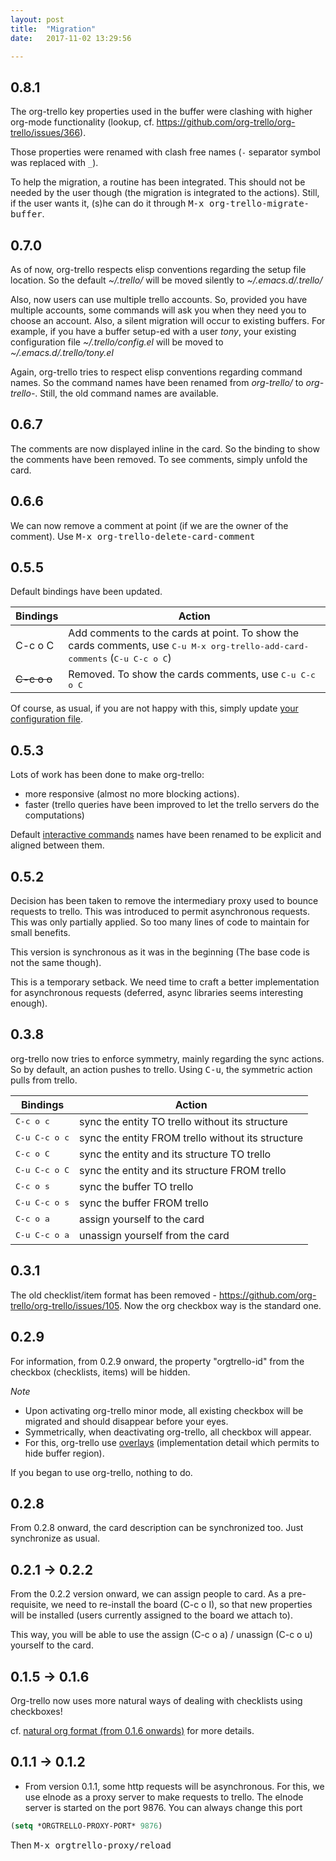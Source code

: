 ```yaml
---
layout: post
title:  "Migration"
date:   2017-11-02 13:29:56

---
```


## 0.8.1

The org-trello key properties used in the buffer were clashing with
higher org-mode functionality (lookup,
cf. https://github.com/org-trello/org-trello/issues/366).

Those properties were renamed with clash free names (`-` separator
symbol was replaced with `_`).

To help the migration, a routine has been integrated.  This should not
be needed by the user though (the migration is integrated to the
actions).  Still, if the user wants it, (s)he can do it through
<kbd>M-x org-trello-migrate-buffer</kbd>.

## 0.7.0

As of now, org-trello respects elisp conventions regarding the setup file location.
So the default *~/.trello/* will be moved silently to *~/.emacs.d/.trello/*

Also, now users can use multiple trello accounts.
So, provided you have multiple accounts, some commands will ask you when they
need you to choose an account.
Also, a silent migration will occur to existing buffers.
For example, if you have a buffer setup-ed with a user *tony*, your existing
configuration file *~/.trello/config.el* will be moved to
*~/.emacs.d/.trello/tony.el*

Again, org-trello tries to respect elisp conventions regarding command names.
So the command names have been renamed from *org-trello/* to *org-trello-*.
Still, the old command names are available.

## 0.6.7

The comments are now displayed inline in the card.
So the binding to show the comments have been removed.
To see comments, simply unfold the card.

## 0.6.6

We can now remove a comment at point (if we are the owner of the comment).
Use <kbd>M-x org-trello-delete-card-comment</kbd>

## 0.5.5

Default bindings have been updated.

| Bindings                 | Action                                                                                                                                       |
|--------------------------|----------------------------------------------------------------------------------------------------------------------------------------------|
| C-c o C                  | Add comments to the cards at point. To show the cards comments, use <kbd>C-u M-x org-trello-add-card-comments</kbd> (<kbd>C-u C-c o C</kbd>) |
| <strike>C-c o o</strike> | Removed. To show the cards comments, use <kbd>C-u C-c o C</kbd>                                                                              |

Of course, as usual, if you are not happy with this, simply update [your configuration file](https://org-trello.github.io/bindings.html#bindings-override).

## 0.5.3

Lots of work has been done to make org-trello:
- more responsive (almost no more blocking actions).
- faster (trello queries have been improved to let the trello servers do the computations)

Default [interactive commands](http://org-trello.github.io/bindings.html#keybindings) names have been renamed to be explicit and aligned between them.

## 0.5.2

Decision has been taken to remove the intermediary proxy used to bounce requests to trello.
This was introduced to permit asynchronous requests.
This was only partially applied.
So too many lines of code to maintain for small benefits.

This version is synchronous as it was in the beginning (The base code is not the same though).

This is a temporary setback.
We need time to craft a better implementation for asynchronous requests (deferred, async libraries seems interesting enough).

## 0.3.8

org-trello now tries to enforce symmetry, mainly regarding the sync actions.
So by default, an action pushes to trello. Using <kbd>C-u</kbd>, the symmetric action pulls from trello.

| Bindings               | Action                                            |
|------------------------|---------------------------------------------------|
| <kbd>C-c o c</kbd>     | sync the entity TO trello without its structure   |
| <kbd>C-u C-c o c</kbd> | sync the entity FROM trello without its structure |
| <kbd>C-c o C</kbd>     | sync the entity and its structure TO trello       |
| <kbd>C-u C-c o C</kbd> | sync the entity and its structure FROM trello     |
| <kbd>C-c o s</kbd>     | sync the buffer TO trello                         |
| <kbd>C-u C-c o s</kbd> | sync the buffer FROM trello                       |
| <kbd>C-c o a</kbd>     | assign yourself to the card                       |
| <kbd>C-u C-c o a</kbd> | unassign yourself from the card                   |


## 0.3.1

The old checklist/item format has been removed - https://github.com/org-trello/org-trello/issues/105.
Now the org checkbox way is the standard one.

## 0.2.9

For information, from 0.2.9 onward, the property "orgtrello-id" from the checkbox (checklists, items) will be hidden.

*Note*
- Upon activating org-trello minor mode, all existing checkbox will be migrated and should disappear before your eyes.
- Symmetrically, when deactivating org-trello, all checkbox will appear.
- For this, org-trello use [overlays](https://www.gnu.org/software/emacs/manual/html_node/elisp/Overlays.html) (implementation detail which permits to hide buffer region).

If you began to use org-trello, nothing to do.

## 0.2.8

From 0.2.8 onward, the card description can be synchronized too.
Just synchronize as usual.

## 0.2.1 -> 0.2.2

From the 0.2.2 version onward, we can assign people to card.
As a pre-requisite, we need to re-install the board (C-c o I), so that new properties will be installed (users currently assigned to the board we attach to).

This way, you will be able to use the assign (C-c o a) / unassign (C-c o u) yourself to the card.

## 0.1.5 -> 0.1.6

Org-trello now uses more natural ways of dealing with checklists using checkboxes!

cf. [natural org format (from 0.1.6 onwards)](#natural-org-format-from-016-onwards) for more details.

## 0.1.1 -> 0.1.2

- From version 0.1.1, some http requests will be asynchronous.
For this, we use elnode as a proxy server to make requests to trello.
The elnode server is started on the port 9876.
You can always change this port

```lisp
(setq *ORGTRELLO-PROXY-PORT* 9876)
```
Then <kbd>M-x orgtrello-proxy/reload</kbd>
